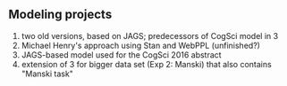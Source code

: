 ## Modeling projects

1. two old versions, based on JAGS; predecessors of CogSci model in 3
2. Michael Henry's approach using Stan and WebPPL (unfinished?)
3. JAGS-based model used for the CogSci 2016 abstract
4. extension of 3 for bigger data set (Exp 2: Manski) that also contains "Manski task"